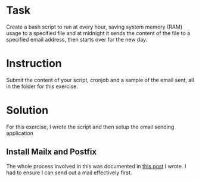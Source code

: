 # Task

Create a bash script to run at every hour, saving system memory (RAM) usage to a specified file and at midnight it sends the content of the file to a specified email address, then starts over for the new day.

# Instruction

Submit the content of your script, cronjob and a sample of the email sent, all in the folder for this exercise.

# Solution
For this exercise, I wrote the script and then setup the email sending application

## Install Mailx and Postfix

The whole process involved in this was documented in [this post]() I wrote. I had to ensure I can send out a mail effectively first.

